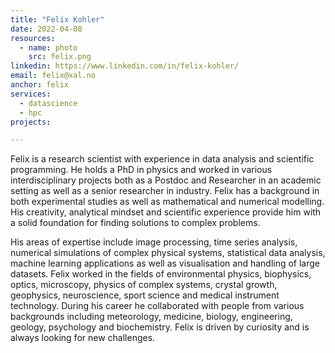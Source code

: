 ```yaml
---
title: "Felix Kohler"
date: 2022-04-08
resources:
  - name: photo
    src: felix.png
linkedin: https://www.linkedin.com/in/felix-kohler/
email: felix@xal.no
anchor: felix
services:
  - datascience
  - hpc
projects:

---
```


Felix is a research scientist with experience in data analysis and scientific programming. He holds a PhD in physics and worked in various interdisciplinary projects both as a Postdoc and Researcher in an academic setting as well as a senior researcher in industry. Felix has a background in both experimental studies as well as mathematical and numerical modelling. His creativity, analytical mindset and scientific experience provide him with a solid foundation for finding solutions to complex problems. 

<!--more-->

His areas of expertise include image processing, time series analysis, numerical simulations of complex physical systems, statistical data analysis, machine learning applications as well as visualisation and handling of large datasets. Felix worked in the fields of environmental physics, biophysics, optics, microscopy, physics of complex systems, crystal growth, geophysics, neuroscience, sport science and medical instrument technology. During his career he collaborated with people from various backgrounds including meteorology, medicine, biology, engineering, geology, psychology and biochemistry. Felix is driven by curiosity and is always looking for new challenges.

